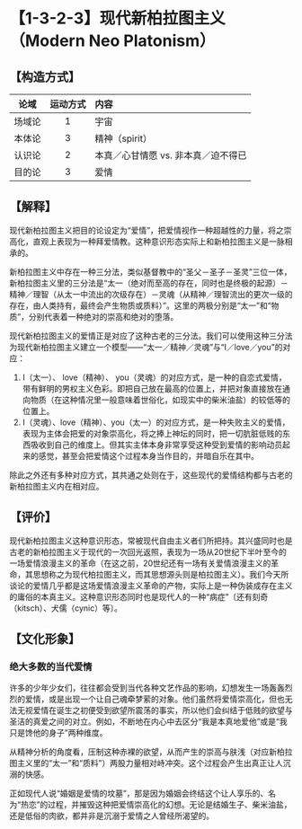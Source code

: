 # 【1-3-2-3】现代新柏拉图主义（Modern Neo Platonism）
## 【构造方式】
| 论域 | 运动方式           | 内容 |
|:----:|:----------------:|:-----|
| 场域论   |1 |  宇宙  |
| 本体论   |3 |  精神（spirit）  |
| 认识论   | 2| 本真／心甘情愿 vs. 非本真／迫不得已 |
| 目的论   | 3|  爱情  |

## 【解释】
现代新柏拉图主义把目的论设定为“爱情”，把爱情视作一种超越性的力量，将之崇高化，直观上表现为一种拜爱情教。这种意识形态实际上和新柏拉图主义是一脉相承的。

新柏拉图主义中存在一种三分法，类似基督教中的“圣父－圣子－圣灵”三位一体，新柏拉图主义里的三分法是“太一（绝对而至高的存在，同时也是终极的起源）－精神／理智（从太一中流出的次级存在）－灵魂（从精神／理智流出的更次一级的存在，由人类持有，最终会产生物质或质料）”。这里的两极分别是“太一”和“物质”，分别代表着一种绝对的崇高和绝对的堕落。

现代新柏拉图主义的爱情正是对应了这种古老的三分法。我们可以使用这种三分法为现代新柏拉图主义建立一个模型——“太一／精神／灵魂”与“I／love／you”的对应：

1. I（太一）、 love（精神）、 you（灵魂）的对应方式，是一种的自恋式爱情，带有鲜明的男权主义色彩。即把自己放在最高的位置上，并把对象直接放在通向物质（在这种情况里一般意味着世俗化，如现实中的柴米油盐）的较低等的位置上。
2. I（灵魂）、love（精神）、you（太一）的对应方式，是一种失败主义的爱情，表现为主体会把爱的对象崇高化，将之捧上神坛的同时，把一切肮脏低贱的东西吸收到自己的维度上。但其实主体本身非常享受这种受到爱情的影响动员起来的感觉，甚至会把爱情这个过程本身当作目的，并暗自乐在其中。

除此之外还有多种对应方式，其共通之处则在于，这些现代的爱情结构都与古老的新柏拉图主义内在相对应。

## 【评价】
现代新柏拉图主义这种意识形态，常被现代自由主义者们所把持。其兴盛同时也是古老的新柏拉图主义于现代的一次回光返照，表现为一场从20世纪下半叶至今的一场爱情浪漫主义的革命（在这之前，20世纪还有一场有关爱情浪漫主义的革命，其思想称之为现代柏拉图主义，而其思想源头则是柏拉图主义）。我们今天所谈论的爱情几乎都是这场爱情浪漫主义革命的产物，实际上是一种伪装成存在主义的庸俗的本真主义。这种意识形态同时也是现代人的一种“病症”〔还有刻奇（kitsch）、犬儒（cynic）等〕。

## 【文化形象】
### 绝大多数的当代爱情
许多的少年少女们，往往都会受到当代各种文艺作品的影响，幻想发生一场轰轰烈烈的爱情，或是出现一个让自己魂牵梦萦的对象。他们虽然将爱情崇高化，但也无法无视爱情在诞生之初便受到欲望所震荡的事实，所以他们会纠结于低贱的欲望与圣洁的真爱之间的对立。例如，不断地在内心中去区分“我是本真地爱他”或是“我只是馋他的身子”两种维度。

从精神分析的角度看，压制这种赤裸的欲望，从而产生的崇高与肤浅（对应新柏拉图主义里的“太一”和“质料”）两股力量相对峙冲突。这个过程会产生出真正让人沉溺的快感。

正如现代人说“婚姻是爱情的坟墓”，那是因为婚姻会终结这个让人享乐的、名为“热恋”的过程，并摧毁这种把爱情崇高化的幻想。无论是结婚生子、柴米油盐，还是低俗的肉欲，都并非是沉溺于爱情之人曾经所渴望的。
